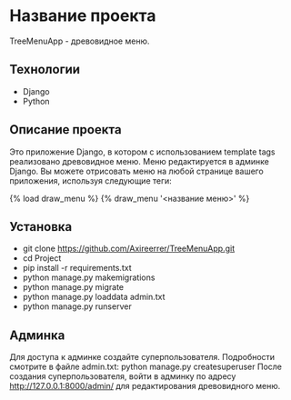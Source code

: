 # Название проекта

TreeMenuApp - древовидное меню.

## Технологии

- Django
- Python

## Описание проекта

Это приложение Django, в котором с использованием template tags реализовано древовидное меню. 
Меню редактируется в админке Django. 
Вы можете отрисовать меню на любой странице вашего приложения, используя следующие теги:

{% load draw_menu %}
{% draw_menu '<название меню>' %}

## Установка

- git clone https://github.com/Axireerrer/TreeMenuApp.git
- сd Project
- pip install -r requirements.txt
- python manage.py makemigrations
- python manage.py migrate
- python manage.py loaddata admin.txt
- python manage.py runserver

## Админка

Для доступа к админке создайте суперпользователя. Подробности смотрите в файле admin.txt:
python manage.py createsuperuser
После создания суперпользователя, войти в админку по адресу http://127.0.0.1:8000/admin/ для редактирования древовидного меню.
